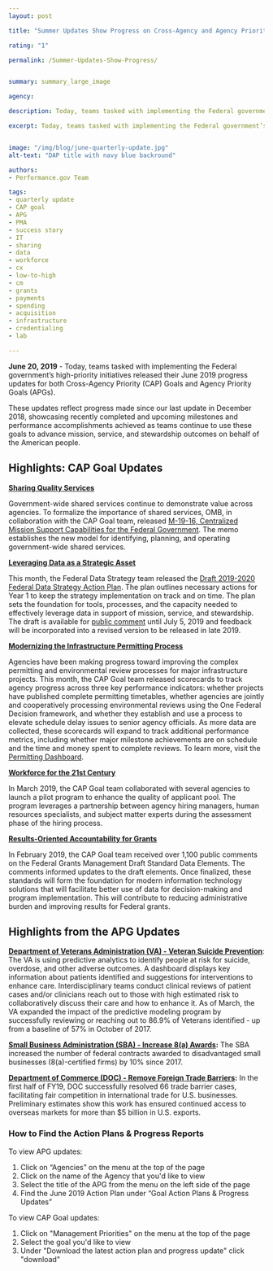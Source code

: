 ```yaml
---
layout: post

title: "Summer Updates Show Progress on Cross-Agency and Agency Priority Goals "

rating: "1"

permalink: /Summer-Updates-Show-Progress/


summary: summary_large_image

agency:

description: Today, teams tasked with implementing the Federal government’s high-priority initiatives released their June 2019 progress updates for both Cross-Agency Priority (CAP) Goals and Agency Priority Goals (APGs).

excerpt: Today, teams tasked with implementing the Federal government’s high-priority initiatives released their June 2019 progress updates for both Cross-Agency Priority (CAP) Goals and Agency Priority Goals (APGs).


image: "/img/blog/june-quarterly-update.jpg"
alt-text: "DAP title with navy blue backround"

authors:
- Performance.gov Team

tags:
- quarterly update
- CAP goal
- APG
- PMA
- success story
- IT
- sharing
- data
- workforce
- cx
- low-to-high
- cm
- grants
- payments
- spending
- acquisition
- infrastructure
- credentialing
- lab

---
```

**June 20, 2019** - Today, teams tasked with implementing the Federal government’s high-priority initiatives released their June 2019 progress updates for both Cross-Agency Priority (CAP) Goals and Agency Priority Goals (APGs).

These updates reflect progress made since our last update in December 2018, showcasing recently completed and upcoming milestones and performance accomplishments achieved as teams continue to use these goals to advance mission, service, and stewardship outcomes on behalf of the American people.

## Highlights: CAP Goal Updates ##

**[Sharing Quality Services](https://www.performance.gov/CAP/CAP_goal_5.html)**

Government-wide shared services continue to demonstrate value across agencies. To formalize the importance of shared services, OMB, in collaboration with the CAP Goal team, released [M-19-16, Centralized Mission Support Capabilities for the Federal Government](https://ussm.gsa.gov/). The memo establishes the new model for identifying, planning, and operating government-wide shared services.

**[Leveraging Data as a Strategic Asset](https://www.performance.gov/CAP/CAP_goal_2.html)**

This month, the Federal Data Strategy team released the [Draft 2019-2020 Federal Data Strategy Action Plan](https://strategy.data.gov/action-plan/#federal-data-strategy-action-plan). The plan outlines necessary actions for Year 1 to keep the strategy implementation on track and on time. The plan sets the foundation for tools, processes, and the capacity needed to effectively leverage data in support of mission, service, and stewardship. The draft is available for [public comment](https://strategy.data.gov/action-plan/) until July 5, 2019 and feedback will be incorporated into a revised version to be released in late 2019.

**[Modernizing the Infrastructure Permitting Process](https://www.performance.gov/CAP/CAP_goal_12.html)**

Agencies have been making progress toward improving the complex permitting and environmental review processes for major infrastructure projects. This month, the CAP Goal team released scorecards to track agency progress across three key performance indicators:  whether projects have published complete permitting timetables, whether agencies are jointly and cooperatively processing environmental reviews using the One Federal Decision framework, and whether they establish and use a process to elevate schedule delay issues to senior agency officials. As more data are collected, these scorecards will expand to track additional performance metrics, including whether major milestone achievements are on schedule and the time and money spent to complete reviews. To learn more, visit the [Permitting Dashboard](https://www.permits.performance.gov/about/news/accountability-scorecard-major-infrastructure-projects).

**[Workforce for the 21st Century](https://www.performance.gov/CAP/CAP_goal_3.html)**

In March 2019, the CAP Goal team collaborated with several agencies to launch a pilot program to enhance the quality of applicant pool. The program leverages a partnership between agency hiring managers, human resources specialists, and subject matter experts during the assessment phase of the hiring process.

**[Results-Oriented Accountability for Grants](https://www.performance.gov/CAP/CAP_goal_8.html)**

In February 2019, the CAP Goal team received over 1,100 public comments on the Federal Grants Management Draft Standard Data Elements. The comments informed updates to the draft elements. Once finalized, these standards will form the foundation for modern information technology solutions that will facilitate better use of data for decision-making and program implementation. This will contribute to reducing administrative burden and improving results for Federal grants.

## Highlights from the APG Updates ##

**[Department of Veterans Administration (VA) - Veteran Suicide Prevention](https://www.performance.gov/veterans_affairs/APG_va_4.html)**:
The VA is using predictive analytics to identify people at risk for suicide, overdose, and other adverse outcomes. A dashboard displays key information about patients identified and suggestions for interventions to enhance care.  Interdisciplinary teams conduct clinical reviews of patient cases and/or clinicians reach out to those with high estimated risk to collaboratively discuss their care and how to enhance it. As of March, the VA expanded the impact of the predictive modeling program by successfully reviewing or reaching out to 86.9% of Veterans identified - up from a baseline of 57% in October of 2017.

**[Small Business Administration (SBA) - Increase 8(a) Awards](https://www.performance.gov/SBA/APG_sba_2.html):** The SBA increased the number of federal contracts awarded to disadvantaged small businesses (8(a)-certified firms) by 10% since 2017.

**[Department of Commerce (DOC) - Remove Foreign Trade Barriers](https://www.performance.gov/commerce/APG_commerce_4.html):** In the first half of FY19, DOC successfully resolved 66 trade barrier cases, facilitating fair competition in international trade for U.S. businesses. Preliminary estimates show this work has ensured continued access to overseas markets for more than $5 billion in U.S. exports.

### How to Find the Action Plans & Progress Reports

To view APG updates:
1. Click on “Agencies” on the menu at the top of the page
2. Click on the name of the Agency that you'd like to view
3. Select the title of the APG from the menu on the left side of the page
4. Find the June 2019 Action Plan under “Goal Action Plans & Progress Updates”

To view CAP Goal updates:
1. Click on "Management Priorities" on the menu at the top of the page
2. Select the goal you'd like to view
3. Under "Download the latest action plan and progress update" click "download"
